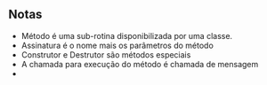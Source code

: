 ## Notas
- Método é uma sub-rotina disponibilizada por uma classe.
- Assinatura é o nome mais os parâmetros do método
- Construtor e Destrutor são métodos especiais
- A chamada para execução do método é chamada de mensagem
-
